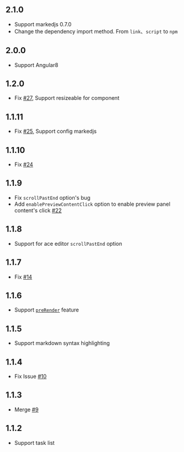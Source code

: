 ## 2.1.0

- Support markedjs 0.7.0
- Change the dependency import method. From `link`、`script` to `npm`

## 2.0.0

- Support Angular8

## 1.2.0

- Fix [#27](https://github.com/lon-yang/ngx-markdown-editor/issues/27), Support resizeable for component

## 1.1.11

- Fix [#25](https://github.com/lon-yang/ngx-markdown-editor/issues/25), Support config markedjs

## 1.1.10

- Fix [#24](https://github.com/lon-yang/ngx-markdown-editor/issues/24)

## 1.1.9

- Fix `scrollPastEnd` option's bug
- Add `enablePreviewContentClick` option to enable preview panel content's click [#22](https://github.com/lon-yang/ngx-markdown-editor/issues/22)


## 1.1.8

- Support for ace editor `scrollPastEnd` option

## 1.1.7

- Fix [#14](https://github.com/lon-yang/ngx-markdown-editor/issues/14)

## 1.1.6

- Support [`preRender`](https://github.com/lon-yang/ngx-markdown-editor/issues/13) feature

## 1.1.5

- Support markdown syntax highlighting

## 1.1.4

- Fix Issue [#10](https://github.com/lon-yang/ngx-markdown-editor/issues/10)

## 1.1.3

- Merge [#9](https://github.com/lon-yang/ngx-markdown-editor/pull/9)

## 1.1.2

- Support task list

